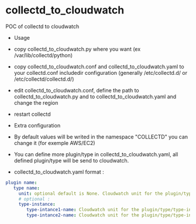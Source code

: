 # collectd_to_cloudwatch
POC of collectd to cloudwatch

* Usage
 * copy collectd_to_cloudwatch.py where you want (ex /var/lib/collectd/python)
 * copy collectd_to_cloudwatch.conf and collectd_to_cloudwatch.yaml to your collectd.conf includedir configuration (generally /etc/collectd.d/ or /etc/collectd/collectd.d/)
 * edit collectd_to_cloudwatch.conf, define the path to collectd_to_cloudwatch.py and to collectd_to_cloudwatch.yaml and change the region
 * restart collectd

* Extra configuration
 * By default values will be writed in the namespace "COLLECTD" you can change it (for exemple AWS/EC2)
 * You can define more plugin/type in collectd_to_cloudwatch.yaml, all defined plugin/type will be send to cloudwatch.

* collectd_to_cloudwatch.yaml format :
```yaml
plugin name:
   type name:
     unit: optional default is None. Cloudwatch unit for the plugin/type (must be one of the cloudwatch supported unit, currently : Seconds | Microseconds | Milliseconds | Bytes | Kilobytes | Megabytes | Gigabytes | Terabytes | Bits | Kilobits | Megabits | Gigabits | Terabits | Percent | Count | Bytes/Second | Kilobytes/Second | Megabytes/Second | Gigabytes/Second | Terabytes/Second | Bits/Second | Kilobits/Second | Megabits/Second | Gigabits/Second | Terabits/Second | Count/Second | None)
     # optional :
     type-instance:
        type-intance1-name: Cloudwatch unit for the plugin/type/type-instance
        type-intance2-name: Cloudwatch unit for the plugin/type/type-instance
```
